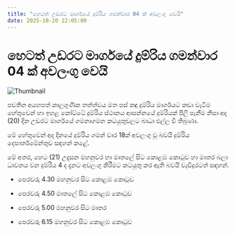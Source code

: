 ```yaml
---
title: "හෙටත් උඩරට මාර්ගයේ දුම්රිය ගමන්වාර 04 ක් අවලංගු වෙයි"
date: 2025-10-20 22:05:00
---
```


# හෙටත් උඩරට මාර්ගයේ දුම්රිය ගමන්වාර 04 ක් අවලංගු වෙයි

![Thumbnail](https://helakuru.sgp1.cdn.digitaloceanspaces.com/esana/images/lib/train-parcel.jpg)

පවතින අයහපත් කාලගුණික තත්ත්වය මත පස් කඳු දුම්රිය මාර්ගයට කඩා වැටීම හේතුවෙන් හා ඉහළ කෝට්ටේ දුම්රිය ස්ථානය ආසන්නයේ දුම්රියක් පීලි පැනීම නිසා අද (20) දින උඩරට මාර්ගයේ ගමනාගමන කටයුතුවලට බාධා එල්ල වී තිබුණා.

මේ හේතුවෙන් අද දිනයේ දුම්රිය ගමන් වාර 18ක් අවලංගු වූ බවයි දුම්රිය දෙපාර්තමේන්තුව සඳහන් කළේ.

මේ අතර, හෙට (21) උදෑසන මහනුවර හා මාතලේ සිට කොළඹ කොටුව හා මාතර බලා ධාවනය වන දුම්රිය 4 ද දැනට අවලංගු කිරීමට කටයුතු කර ඇති බවයි වැඩිදුරටත් සඳහන්.

* පෙරවරු 4.30 මහනුවර සිට කොළඹ කොටුව

* පෙරවරු 4.50 මාතලේ සිට කොළඹ කොටුව

* පෙරවරු 5.00 මහනුවර සිට මාතර

* පෙරවරු 6.15 මහනුවර සිට කොළඹ කොටුව

